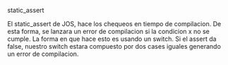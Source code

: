static_assert

El static_assert de JOS, hace los chequeos en tiempo de compilacion. De esta forma,
se lanzara un error de compilacion si la condicion x no se cumple. La forma en que hace esto es
usando un switch. Si el assert da false, nuestro switch estara compuesto por dos cases iguales
generando un error de compilacion.
